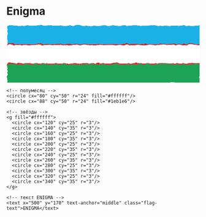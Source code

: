# Enigma
<?xml version="1.0" encoding="UTF-8"?>
<svg xmlns="http://www.w3.org/2000/svg" width="1000" height="300" viewBox="0 0 1000 300" preserveAspectRatio="xMidYMid meet">
  <defs>
    <!-- создаём эффект волны -->
    <filter id="wave">
      <feTurbulence id="turb" baseFrequency="0.02 0.03" numOctaves="2" result="turbulence"/>
      <feDisplacementMap in2="turbulence" in="SourceGraphic" scale="15" xChannelSelector="R" yChannelSelector="G"/>
      <animate xlink:href="#turb" attributeName="baseFrequency" dur="10s"
        values="0.02 0.03;0.04 0.06;0.02 0.03" repeatCount="indefinite"/>
    </filter>
    <style>
      .flag-text {
        font: bold 60px 'Segoe UI', sans-serif;
        fill: #ffffff;
        stroke: #00000055;
        stroke-width: 2px;
      }
    </style>
  </defs>

  <g filter="url(#wave)">
    <!-- верхняя полоса (голубая) -->
    <rect x="0" y="0" width="1000" height="100" fill="#1eb1e6"/>
    <!-- белая полоса -->
    <rect x="0" y="100" width="1000" height="100" fill="#ffffff"/>
    <!-- зелёная полоса -->
    <rect x="0" y="200" width="1000" height="100" fill="#1ca354"/>
    <!-- красные разделители -->
    <rect x="0" y="95" width="1000" height="5" fill="#d51b1b"/>
    <rect x="0" y="195" width="1000" height="5" fill="#d51b1b"/>

    <!-- полумесяц -->
    <circle cx="80" cy="50" r="24" fill="#ffffff"/>
    <circle cx="88" cy="50" r="24" fill="#1eb1e6"/>

    <!-- звёзды -->
    <g fill="#ffffff">
      <circle cx="120" cy="25" r="3"/>
      <circle cx="140" cy="35" r="3"/>
      <circle cx="160" cy="25" r="3"/>
      <circle cx="180" cy="35" r="3"/>
      <circle cx="200" cy="25" r="3"/>
      <circle cx="220" cy="35" r="3"/>
      <circle cx="240" cy="25" r="3"/>
      <circle cx="260" cy="35" r="3"/>
      <circle cx="280" cy="25" r="3"/>
      <circle cx="300" cy="35" r="3"/>
      <circle cx="320" cy="25" r="3"/>
      <circle cx="340" cy="35" r="3"/>
    </g>

    <!-- текст ENIGMA -->
    <text x="500" y="170" text-anchor="middle" class="flag-text">ENIGMA</text>
  </g>
</svg>
